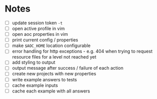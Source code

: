 # Notes

* [ ] update session token `-t`
* [ ] open active profile in vim
* [ ] open aoc properties in vim
* [ ] print current config / properties
* [ ] make `$AOC_HOME` location configurable
* [ ] error handling for http exceptions - e.g. 404 when trying to request resource files for a level not reached yet
* [ ] add styling to output
* [ ] output message after success / failure of each action
* [ ] create new projects with new properties
* [ ] write example answers to tests
* [ ] cache example inputs
* [ ] cache each example with all answers
